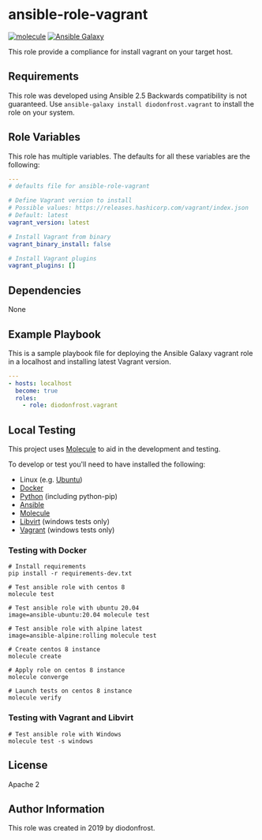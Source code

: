 # ansible-role-vagrant

[![molecule](https://github.com/diodonfrost/ansible-role-vagrant/workflows/molecule/badge.svg)](https://github.com/diodonfrost/ansible-role-vagrant/actions)
[![Ansible Galaxy](https://img.shields.io/badge/galaxy-diodonfrost.vagrant-660198.svg)](https://galaxy.ansible.com/diodonfrost/vagrant)

This role provide a compliance for install vagrant on your target host.

## Requirements

This role was developed using Ansible 2.5 Backwards compatibility is not guaranteed.
Use `ansible-galaxy install diodonfrost.vagrant` to install the role on your system.

## Role Variables

This role has multiple variables. The defaults for all these variables are the following:

```yaml
---
# defaults file for ansible-role-vagrant

# Define Vagrant version to install
# Possible values: https://releases.hashicorp.com/vagrant/index.json
# Default: latest
vagrant_version: latest

# Install Vagrant from binary
vagrant_binary_install: false

# Install Vagrant plugins
vagrant_plugins: []
```

## Dependencies

None

## Example Playbook

This is a sample playbook file for deploying the Ansible Galaxy vagrant role in a localhost and installing latest Vagrant version.

```yaml
---
- hosts: localhost
  become: true
  roles:
    - role: diodonfrost.vagrant
```

## Local Testing

This project uses [Molecule](http://molecule.readthedocs.io/) to aid in the
development and testing.

To develop or test you'll need to have installed the following:

* Linux (e.g. [Ubuntu](http://www.ubuntu.com/))
* [Docker](https://www.docker.com/)
* [Python](https://www.python.org/) (including python-pip)
* [Ansible](https://www.ansible.com/)
* [Molecule](http://molecule.readthedocs.io/)
* [Libvirt](https://libvirt.org/) (windows tests only)
* [Vagrant](https://www.vagrantup.com/downloads.html) (windows tests only)

### Testing with Docker

```shell
# Install requirements
pip install -r requirements-dev.txt

# Test ansible role with centos 8
molecule test

# Test ansible role with ubuntu 20.04
image=ansible-ubuntu:20.04 molecule test

# Test ansible role with alpine latest
image=ansible-alpine:rolling molecule test

# Create centos 8 instance
molecule create

# Apply role on centos 8 instance
molecule converge

# Launch tests on centos 8 instance
molecule verify
```

### Testing with Vagrant and Libvirt

```shell
# Test ansible role with Windows
molecule test -s windows
```

## License

Apache 2

## Author Information

This role was created in 2019 by diodonfrost.
